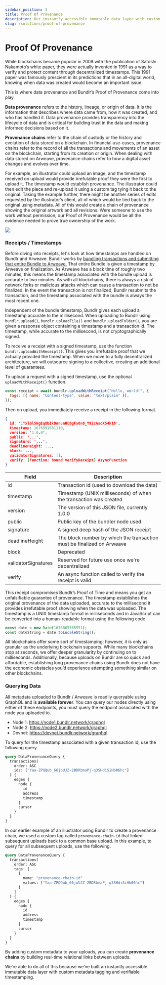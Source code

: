 ```yaml
---
sidebar_position: 3
title: Proof Of Provenance
description: Our instantly accessible immutable data layer with custom metadata tagging and verifiable timestamping helps you build irrefutable provenance chains.
slug: /solutions/proof-of-provenance
---
```


# Proof Of Provenance

While blockchains became popular in 2008 with the publication of Satoshi Nakamoto’s white paper, they were actually invented in 1991 as a way to verify and protect content through decentralized timestamps. This 1991 paper was famously prescient in its predictions that in an all-digital world, knowing when data was created would become an important issue.

This is where data provenance and Bundlr’s Proof of Provenance come into play.

**Data provenance** refers to the history, lineage, or origin of data. It is the information that describes where data came from, how it was created, and who has handled it. Data provenance provides transparency into the lifecycle of data and is critical for building trust in the data and making informed decisions based on it.

**Provenance chains** refer to the chain of custody or the history and evolution of data stored on a blockchain. In financial use-cases, provenance chains refer to the record of all the transactions and movements of an asset on the blockchain, starting from its creation or origin. When dealing with data stored on Arweave, provenance chains refer to how a digital asset changes and evolves over time.

For example, an illustrator could upload an image, and the timestamp received on upload would provide irrefutable proof they were the first to upload it. The timestamp would establish provenance. The illustrator could then edit the piece and re-upload it using a custom tag tying it back to the original. Taking the example further, there might be another series of edits requested by the illustrator’s client, all of which would be tied back to the original using metadata. All of this would create a chain of provenance showing the original artwork and all revisions. Were someone to use the work without permission, our Proof of Provenance would be all the evidence needed to prove true ownership of the work.

![](/img/learn/pop2.png)

### Receipts / Timestamps

Before diving into receipts, let's look at how timestamps are handled on Bundlr and Arweave. Bundlr works by [bundling transactions and submitting that entire Bundle to Arweave.](/learn/transaction-lifecycle) That entire Bundle is given a timestamp by Arweave on finalization. As Arweave has a block time of roughly two minutes, this means the timestamp associated with the bundle upload is accurate to two minutes. As with all blockchains, there is always a risk of network forks or malicious attacks which can cause a transaction to not be finalized. In the event the transaction is not finalized, Bundlr resubmits the transaction, and the timestamp associated with the bundle is always the most recent one.

Independent of the bundle timestamp, Bundlr gives each upload a timestamp accurate to the millisecond. When uploading to Bundlr using `bundlr.upload()`, `bundlr.uploadFile()` and `bundlr.uploadFolder()`, you are given a response object containing a timestamp and a transaction id. The timestamp, while accurate to the millisecond, is not cryptographically signed.

To receive a receipt with a signed timestamp, use the function `bundlr.uploadWithReceipt()`. This gives you irrefutable proof that we actually provided the timestamp. When we move to a fully decentralized architecture, we will outsource signing to a collective, creating an additional level of guarantees.

To upload a request with a signed timestamp, use the optional `uploadWithReceipt()` function.

```js
const receipt = await bundlr.uploadWithReceipt("Hello, world!", {
  tags: [{ name: "Content-type", value: "text/plain" }],
});
```

Then on upload, you immediately receive a receipt in the following format.

```json
{
  id: '1Txlbl5NgEqUbIkDnnunHC0gFx0n8_Y92zAsoX54kI8',
  timestamp: 1676891681110,
  version: '1.0.0',
  public: '...',
  signature: '...',
  deadlineHeight: ...,
  block: ...,
  validatorSignatures: [],
  verify: [Function: bound verifyReceipt] AsyncFunction
}
```

| Field               | Description                                                            |
| ------------------- | ---------------------------------------------------------------------- |
| id                  | Transaction id (used to download the data)                             |
| timestamp           | Timestamp (UNIX milliseconds) of when the transaction was created      |
| version             | The version of this JSON file, currently 1.0.0                         |
| public              | Public key of the bundler node used                                    |
| signature           | A signed deep hash of the JSON receipt                                 |
| deadlineHeight      | The block number by which the transaction must be finalized on Arweave |
| block               | Deprecated                                                             |
| validatorSignatures | Reserved for future use once we're decentralized                       |
| verify              | An async function called to verify the receipt is valid                |

This receipt compromises Bundlr’s Proof of Time and means you get an unfalsifiable guarantee of provenance. The timestamp establishes the original provenance of the data uploaded, accurate to the millisecond it provides irrefutable proof showing when the data was uploaded. The timestamp is a UNIX timestamp format in milliseconds and in JavaScript can be converted into a human-readable format using the following code.

```js
const date = new Date(1676865565551);
const dateString = date.toLocaleString();
```

All blockchains offer some sort of timestamping; however, it is only as granular as the underlying blockchain supports. While many blockchains stop at seconds, we offer deeper granularity by continuing on to milliseconds. Additionally, because uploads on Bundlr are so quick and affordable, establishing long provenance chains using Bundlr does not have the economic obstacles you’d experience attempting something similar on other blockchains.

### Querying Data

All metadata uploaded to Bundlr / Arweave is readily queryable using GraphQL and is **available forever**. You can query our nodes directly using either of these endpoints, you must query the endpoint associated with the node you uploaded to.

- Node 1: https://node1.bundlr.network/graphql
- Node 2: https://node2.bundlr.network/graphql
- Devnet: https://devnet.bundlr.network/graphql

To query for the timestamp associated with a given transaction id, use the following query.

```graphql
query DataProvenanceQuery {
  transactions(
    order: ASC
    ids: ["Yaa-ZPQQub_66joUJZ-2BDRbmaPj-q3SHdiSiHb06hc"]
  ) {
    edges {
      node {
        id
        address
        timestamp
      }
      cursor
    }
  }
}
```

In our earlier example of an illustrator using Bundlr to create a provenance chain, we used a custom tag called `provenance-chain-id` that linked subsequent uploads back to a common base upload. In this example, to query for all subsequent uploads, use the following.

```graphql
query DataProvenanceQuery {
  transactions(
    order: ASC
    tags: [
      {
        name: "provenance-chain-id"
        values: ["Yaa-ZPQQub_66joUJZ-2BDRbmaPj-q3SHdiSiHb06hc"]
      }
    ]
  ) {
    edges {
      node {
        id
        address
        timestamp
      }
      cursor
    }
  }
}
```

By adding custom metadata to your uploads, you can create **provenance chains** by building real-time relational links between uploads.

We’re able to do all of this because we’ve built an instantly accessible immutable data layer with custom metadata tagging and verifiable timestamping.
